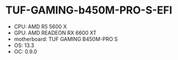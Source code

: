 # TUF-GAMING-b450M-PRO-S-EFI

* CPU: AMD R5 5600 X
* GPU: AMD READEON RX 6600 XT
* motherboard: TUF GAMING B450M-PRO S
* OS: 13.3
* OC: 0.9.0
